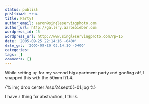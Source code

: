 ```yaml
---
status: publish
published: true
title: Party!
author_email: aaron@singleservingphoto.com
author_url: http://gallery.aaronbieber.com
wordpress_id: 15
wordpress_url: http://www.singleservingphoto.com/?p=15
date: '2005-09-25 22:14:16 -0400'
date_gmt: '2005-09-26 02:14:16 -0400'
categories:
tags: []
comments: []
---
```

While setting up for my second big apartment party and goofing off, I
snapped this with the 50mm f/1.4.

{% img drop center /ssp/24sept05-01.jpg %}

I have a thing for abstraction, I think.
